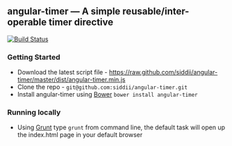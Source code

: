 ## angular-timer — A simple reusable/inter-operable timer directive

[![Build Status](https://travis-ci.org/siddii/angular-timer.png)](https://travis-ci.org/siddii/angular-timer)

### Getting Started
* Download the latest script file - https://raw.github.com/siddii/angular-timer/master/dist/angular-timer.min.js
* Clone the repo - `git@github.com:siddii/angular-timer.git`
* Install angular-timer using [Bower](http://bower.io)
    `bower install angular-timer`

### Running locally
* Using [Grunt](http://gruntjs.com/) type `grunt` from command line, the default task will open up
the index.html page in your default browser

